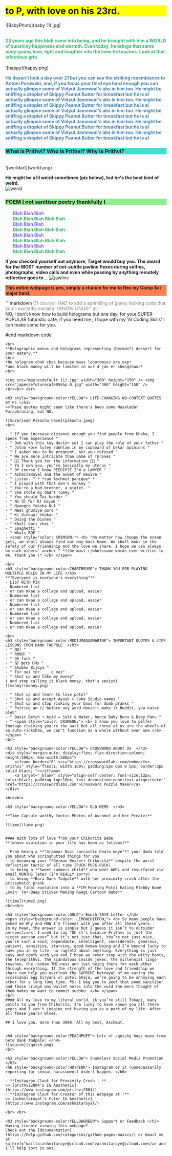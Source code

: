 
<h1 style="background-color: YELLOW"> to P, with love on his 23rd. </h1>

![BabyPhoto](baby (1).jpg)

<br>
<span style="color: MEDIUMSEAGREEN;"> <b> 23 years ago this blob came into being, and he brought with him a WORLD of sunshiny happiness and warmth. Even today, he brings that same ooey-gooey love, light and laughter into the lives he touches. Look at that infectious grin </b> </span>
<br><br> 
![happy](happy.png)

<span style="color: STEELBLUE;"> <b> He doesn't look a day over 21 but you can see the striking resemblance to Antoni Porowski, and, if you focus your third eye hard enough you can actually glimpse some of Vidyut Jammwal's abs in him too. He might be sniffing a droplet of Skippy Peanut Butter for breakfast but he is al actually glimpse some of Vidyut Jammwal's abs in him too. He might be sniffing a droplet of Skippy Peanut Butter for breakfast but he is al  actually glimpse some of Vidyut Jammwal's abs in him too. He might be sniffing a droplet of Skippy Peanut Butter for breakfast but he is al  actually glimpse some of Vidyut Jammwal's abs in him too. He might be sniffing a droplet of Skippy Peanut Butter for breakfast but he is al  actually glimpse some of Vidyut Jammwal's abs in him too. He might be sniffing a droplet of Skippy Peanut Butter for breakfast but he is al  </b> </span>
<br>

<h3 style="background-color: TURQUOISE"> What is Prithvi? Who is Prithvi? Why is Prithvi? </h3> 
<br>
![worldart](world.png)

<br>

**He might be a lil weird sometimes (pix below), but he's the best kind of weird.**
<br>
![weird](weird.png)
<br>

<h3 style="background-color:LIGHTGREEN"> POEM ( not sanitiser poetry thankfully ) </h3> 

<ul style="list-style-type:none;"> <b>
<span style="color: MEDIUMSLATEBLUE;"> <li> Blah Blah Blah </li> </span> 
<span style="color: MEDIUMSEAGREEN;"> <li> Blah Blah Blah Blah Blah </li> </span> 
<span style="color: MEDIUMSLATEBLUE;"> <li> Blah Blah Blah </li> </span>
<span style="color: MEDIUMSEAGREEN;"> <li> Blah Blah Blah Blah Blah </li> </span> 
<span style="color: MEDIUMSLATEBLUE;"> <li> Blah Blah Blah </li> </span>
<span style="color: MEDIUMSEAGREEN;"> <li> Blah Blah Blah Blah Blah </li> </span> 
<span style="color: MEDIUMSLATEBLUE;"> <li> Blah Blah Blah </li> </span>
<span style="color: MEDIUMSEAGREEN;"> <li> Blah Blah Blah Blah Blah </li> </span> </b> </ul> 

**If you checked yourself out anymore, Target would buy you. 
The award for the MOST number of not-subtle jawline flexes during selfies,
photographs, video calls and even while passing by anything remotely reflective goes to...**
![jawline](jawline.png)
<br>

<p style="background-color:CORAL"><b>This entire webpage is yes, simply a chance for me to flex my Comp Sci major hard.</b></p>
```markdown
<span style="color: gray;">
  Of course I HAD to add a
  sprinkling of geeky looking 
  code that you'll excitedly 
  exclaim 'I KNOW LINUX!" at. : </span>

<br>
NO, I don't know how to build holograms but one day,
for your SUPER POPULAR futuristic cafe, if you need me ;
I hope with my 'AI Coding Skills' I can make some for you.

#end markdown code
```
<br>
**Holographic menus and holograms representing (German?) dessert for your eatery.**
<br>
*No hologram chok chok because mass lobotomies are exp*
*and black money will be limited in our 4 jon er shongshaar* 
<br>

<img src="maxresdefault (1).jpg" width="300" height="150" /> <img src="japensefuturecafe956hp.0.jpg" width="300" height="150" />
<br><br> <br>

<h3 style="background-color:YELLOW"> LIFE-CHANGING NO-CONTEXT QUOTES BY PC </h3> 
>>These quotes might seem like there's been some Masaledar Paraphrasing, but NO.

![Surprised Pikachu Face](pikachu.jpeg)
<br> 

- " If you increase distance enough you find people from Dhaka, I speak from experience " 
- " Ooh with this toy doctor set I can play the role of your father "
- " Jotno kore tuley rakhlam in my cupboard of bekar opinions "
- " I asked you to be pregnant, but you refused "
- " We are more intricate than Game of Thrones "
- " 🦋🦋 Thank you for the information 🦋🦋 "
- " Ya I own you, you're basically my uterus "
- " Of course I know PEEDIPIE I'm a LAWYER "
- " AshmitaRoyal and the Gobet of Desire "
- " Listen. " * *cue Aschmut panique* *
- " I played with that man's monkey "
- " You're a bad brother, a piglet. "
- " She stole my dad's Tommy "
- " You should Twi-harder "
- " No 🐱 for RJ Sayan "
- " Nyangto Yaksha Dul "
- " Neel ghumiye poro "
- " Ki dinkaal thakur "
- " Doing the Dishes "
- " Khali bari chai "
- " Spaghetti "
- " Whats BDE "
- <span style="color: CRIMSON;"> <b> "No matter how choppy the ocean gets, we shall always find our way back home. We shall moor in the safety of our friendship and the love we share. I hope we can always be each others' anchor " *(the most r/wholesome words ever written to me, thank you )* </b> </span>

<br>
<h3 style="background-color:CHARTREUSE"> THANK YOU FOR PLAYING MULTIPLE ROLES IN MY LIFE </h3> 
**"Everyone is everyone's everything"**
- LIST WITH PIX
- Numbered list
- or can mkae a collage and upload, easier
- Numbered list
- or can mkae a collage and upload, easier
- Numbered list
- or can mkae a collage and upload, easier
- Numbered list
- or can mkae a collage and upload, easier
- Numbered list
- or can mkae a collage and upload, easier

<br>
<h3 style="background-color:MEDIUMAQUAMARINE"> IMPORTANT QUOTES & LIFE LESSONS FROM DANK TADPOLE  </h3> 
- " NO! "
- " R00d! "
- " Oh fuck "
- " 🐱 gets DMs "
- " Shubho Bijoya "
- " Tor nei tor ___ o nei"
- " Shut up and take my money" 
( and stop calling it black money, that's sexist)
![money](money.png)

- " Shut up and learn to love potol"
- " Shut up and accept Ayush > Coke Studio names "
- " Shut up and stop risking your bous for dumb pranks "
- " Putting an r/ before any word doesn't make it Reddit, you naive pleb"
- " Basic Betch + Acid = Salt & Water, hence Baby Nunu & Baby Panu " 
- " <span style="color: CRIMSON;"> <b> I know you love to pilfer footage claiming you're the aati but all three of us are the wheels of an auto-rickshaw, we can't function as a whole without even one.</b> </span> "
<br>

<h3 style="background-color:YELLOW"> CROSSWORD ABOUT US  </h3> 
<div style="margin:auto; display:flex; flex-direction:column; height:500px; max-width:500px">
    <iframe border="0" src="https://crosswordlabs.com/embed/for-prithvi" style="flex:1; width:100%; padding:5px 0px 0 5px; border:3px solid black; "></iframe>
    <a target="_blank" style="align-self:center; font-size:12px; color:black; padding-top:10px; text-decoration:none;text-align:center" href="https://crosswordlabs.com">Crossword Puzzle Maker</a>
</div>

<br><br>

<h3 style="background-color:YELLOW"> OLD MEMS  </h3> 

**Time Capsule-worthy foetus Photos of Aschmut and her Preatvi**

![time](time.png)


#### With lots of love from your Chikorita Babe
**(whose evolution in your life has been as follows)** 

- From being a **"Grammar Nazi sarcastic bhalo meye"** your dada told you about who scrinshutted things for you
- to becoming your **German Dessert Chikorita** despite the worst deflection tactic of all time (PUCK-PUCK-PUCK)
- to being a **Sweet summers child** who went AWOL and resurfaced via email MONTHS later (I'm REALLY sorry)
- to being **Bara Dank Tadpole** with her proximity crush after the prissybetch prank
- to my final evolution into a **CM-Fearing Potol Eating Plebby Name Lovin' Tor-Baap Sticker Making Raagi Cartoon Babe**

![time](time2.png)
<br><br>

<h3 style="background-color:GOLD"> Emosh 2019 Letter </h3> 
<span style="background-color: LEMONCHIFFON;"> <b> So many people have asked me Why and HOW I’m friends with you after all these years. 
In my head, the answer is simple but I guess it isn’t to outsider perspectives. I used to say “Oh it’s because Prithvi is just the nicest person ever” but it’s not just that. You’re not just nice, you’re such a kind, dependable, intelligent, considerate, generous, patient, sensitive, starving, good human being and I’m beyond lucky to have you in my life, no ragretz about anything. Everything is just easy and comfy with you and I hope we never stop with the witty bants, the teleprithvi, the scandalous inside jokes, the millennial lingo tewshun, the random TMI-ness and just being there for each other through everything. If the strength of the love and friendship we share can help you overlook the SUPREME betrayal of me eating the occasional egg biryani or potol bhaja, we’re going to be annoying each other for a long long time. PS: I beg you to yeet that poem sanitiser and those cringe max wallet notes into the void the mere thought of them makes me want to commit sudoku. </b> </span>
<br>
#### All my love to my literal world, jk you’re still Tokapi, many potols to you from Chikorita. I'm lucky to have known you all these years and I can't imagine not having you as a part of my life. After all these years? Olvez.

## I love you, more than 3000. All my best, Aschmut.


<h4 style="background-color:PEACHPUFF"> Lots of squishy hugs maxx from bete Dank Tadpole: </h4> 
![squish](squish.png)
<br>

<h3 style="background-color:YELLOW"> Shameless Social Media Promotion  </h3> 
<h6 style="background-color:HOTPINK"> Instagram or it (unnecessarily reporting for sexual harassment) didn't happen. </h6> 

- **Instagram Clout for Proximity Crush : ** 
>> [prithvi2804's IG Aesthetic](https://www.instagram.com/prithvi2804/)
- **Instagram Clout for Creator of this Webpage at :** 
>> [ashmitaroyal's Cuter IG Aesthetic](https://www.instagram.com/ashmitaroyal/)

<br> <br>

<h3 style="background-color:YELLOWGREEN"> Support or Feedback </h3> 
Having trouble viewing this webpage? 
Check out the [documentation](https://help.github.com/categories/github-pages-basics/) or email me at
<a href="mailto:ashmitaroye@icloud.com">ashmitaroye@icloud.com</a> and I’ll help sort it out.
